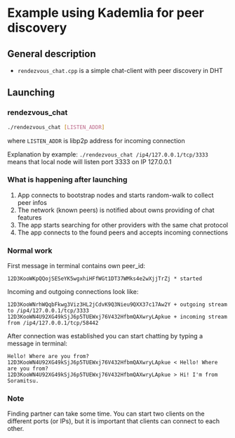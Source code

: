 # Example using Kademlia for peer discovery

## General description

* `rendezvous_chat.cpp` is a simple chat-client with peer discovery in DHT

## Launching

### rendezvous_chat

```bash
./rendezvous_chat [LISTEN_ADDR]
```

where `LISTEN_ADDR` is libp2p address for incoming connection

Explanation by example: 
`./rendezvous_chat /ip4/127.0.0.1/tcp/3333` means that local node will listen port 3333 on IP 127.0.0.1

### What is happening after launching
1. App connects to bootstrap nodes and starts random-walk to collect peer infos
2. The network (known peers) is notified about owns providing of chat features
3. The app starts searching for other providers with the same chat protocol
4. The app connects to the found peers and accepts incoming connections

### Normal work
First message in terminal contains own peer_id:
```log
12D3KooWKpQQojSESeYK5wgxhiHFfWGt1DT37WMks4e2wXjjTrZj * started
```

Incoming and outgoing connections look like:
```log
12D3KooWNrhWQqbFkwg3Viz3HL2jCdvK9Q3Nieu9QXX37c17Aw2Y + outgoing stream to /ip4/127.0.0.1/tcp/3333
12D3KooWN4U92XG49kSjJ6p5TUEWxj76V432HfbmQAXwryLApkue + incoming stream from /ip4/127.0.0.1/tcp/58442
```

After connection was established you can start chatting by typing a message in terminal:
```log
Hello! Where are you from?
12D3KooWN4U92XG49kSjJ6p5TUEWxj76V432HfbmQAXwryLApkue < Hello! Where are you from?
12D3KooWN4U92XG49kSjJ6p5TUEWxj76V432HfbmQAXwryLApkue > Hi! I'm from Soramitsu.
```

### Note
Finding partner can take some time. You can start two clients on the different ports (or IPs), but it is important that clients can connect to each other.
